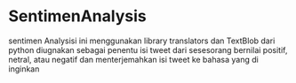 # SentimenAnalysis
sentimen Analysisi ini menggunakan library translators dan TextBlob dari python diugnakan sebagai penentu isi tweet dari sesesorang bernilai positif, netral, atau negatif dan menterjemahkan isi tweet ke bahasa yang di inginkan 
